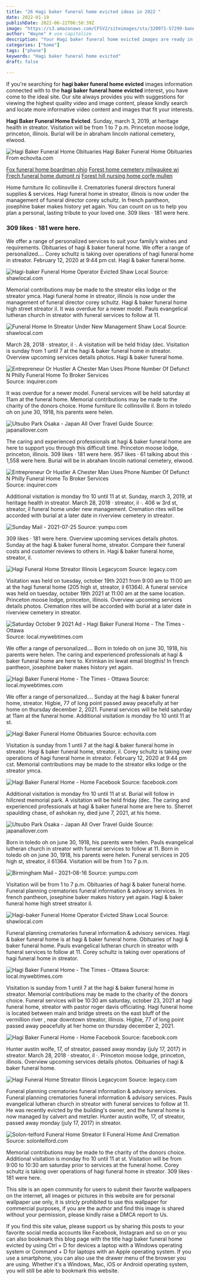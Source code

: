 ```yaml
---
title: "26 Hagi baker funeral home evicted ideas in 2022 "
date: 2022-01-19
publishDate: 2022-06-22T06:58:39Z
image: "https://s3.amazonaws.com/CFSV2/siteimages/stx/320971-57299-banner.png"
author: "Wayne" # use capitalize
description: "Your Hagi baker funeral home evicted images are ready in this website. Hagi baker funeral home evicted are a topic that is being searched for and liked by netizens today. You can Download the Hagi baker funeral home evicted files here. Find and Download all free photos and vectors."
categories: ["home"]
tags: ["phone"]
keywords: "Hagi baker funeral home evicted"
draft: false

---
```


If you're searching for **hagi baker funeral home evicted** images information connected with to the **hagi baker funeral home evicted** interest, you have come to the ideal  site.  Our site always  provides you with  suggestions  for viewing  the highest  quality video and image  content, please kindly search and locate more informative video content and images  that fit your interests.

**Hagi Baker Funeral Home Evicted**. Sunday, march 3, 2019, at heritage health in streator. Visitation will be from 1 to 7 p.m. Princeton moose lodge, princeton, illinois. Burial will be in abraham lincoln national cemetery, elwood.

![Hagi Baker Funeral Home Obituaries](https://www.echovita.com/storage/loc_street_view/0035/lsv_49035_7z43_1627399135.jpg "Hagi Baker Funeral Home Obituaries")
Hagi Baker Funeral Home Obituaries From echovita.com

[Fox funeral home boardman ohio](/fox-funeral-home-boardman-ohio/)
[Forest home cemetery milwaukee wi](/forest-home-cemetery-milwaukee-wi/)
[Frech funeral home dumont nj](/frech-funeral-home-dumont-nj/)
[Forest hill nursing home corfe mullen](/forest-hill-nursing-home-corfe-mullen/)

Home furniture llc collinsville il. Crematories funeral directors funeral supplies &amp; services. Hagi funeral home in streator, illinois is now under the management of funeral director corey schultz. In french pantheon, josephine baker makes history yet again. You can count on us to help you plan a personal, lasting tribute to your loved one. 309 likes · 181 were here.

### 309 likes · 181 were here.

We offer a range of personalized services to suit your family’s wishes and requirements. Obituaries of hagi &amp; baker funeral home. We offer a range of personalized…. Corey schultz is taking over operations of hagi funeral home in streator. February 12, 2020 at 9:44 pm cst. Hagi &amp; baker funeral home.


![Hagi-baker Funeral Home Operator Evicted Shaw Local](https://www.shawlocal.com/resizer/cZ9lnXIWxbVZ3S07ifqc_ha-_vQ=/1200x630/filters:format(jpg):quality(70)/cloudfront-us-east-1.images.arcpublishing.com/shawmedia/GTU25OWJ7MGZVLYFIP4RTGTAKY.jpg "Hagi-baker Funeral Home Operator Evicted Shaw Local")
Source: shawlocal.com

Memorial contributions may be made to the streator elks lodge or the streator ymca. Hagi funeral home in streator, illinois is now under the management of funeral director corey schultz. Hagi &amp; baker funeral home high street streator il. It was overdue for a newer model. Pauls evangelical lutheran church in streator with funeral services to follow at 11.

![Funeral Home In Streator Under New Management Shaw Local](https://thumbor-prod-us-east-1.photo.aws.arc.pub/KyAAk5Gw6lIBtklzlFGKrkxLdAg=/arc-photo-shawmedia/arc2-prod/public/65HDJAKEUPGAGWSJUEERMNKEUU.jpg "Funeral Home In Streator Under New Management Shaw Local")
Source: shawlocal.com

March 28, 2018 · streator, il ·. A visitation will be held friday (dec. Visitation is sunday from 1 until 7 at the hagi &amp; baker funeral home in streator. Overview upcoming services details photos. Hagi &amp; baker funeral home.

![Entrepreneur Or Hustler A Chester Man Uses Phone Number Of Defunct N Philly Funeral Home To Broker Services](https://arc-anglerfish-arc2-prod-pmn.s3.amazonaws.com/public/FMFHTNJKPFDOHL6AKT6DWSWWOM.jpg "Entrepreneur Or Hustler A Chester Man Uses Phone Number Of Defunct N Philly Funeral Home To Broker Services")
Source: inquirer.com

It was overdue for a newer model. Funeral services will be held saturday at 11am at the funeral home. Memorial contributions may be made to the charity of the donors choice. Home furniture llc collinsville il. Born in toledo oh on june 30, 1918, his parents were helen.

![Utsubo Park Osaka - Japan All Over Travel Guide](https://www.japanallover.com/wp-content/uploads/2007/06/Utsubo-Park-375x320.jpg "Utsubo Park Osaka - Japan All Over Travel Guide")
Source: japanallover.com

The caring and experienced professionals at hagi &amp; baker funeral home are here to support you through this difficult time. Princeton moose lodge, princeton, illinois. 309 likes · 181 were here. 957 likes · 61 talking about this · 1,558 were here. Burial will be in abraham lincoln national cemetery, elwood.

![Entrepreneur Or Hustler A Chester Man Uses Phone Number Of Defunct N Philly Funeral Home To Broker Services](https://arc-anglerfish-arc2-prod-pmn.s3.amazonaws.com/public/YEBZDCQSC5GRBEFRAO4BTXBPAU.jpg "Entrepreneur Or Hustler A Chester Man Uses Phone Number Of Defunct N Philly Funeral Home To Broker Services")
Source: inquirer.com

Additional visitation is monday fro 10 until 11 at st. Sunday, march 3, 2019, at heritage health in streator. March 28, 2018 · streator, il ·. 406 w 3rd st, streator, il funeral home under new management. Cremation rites will be accorded with burial at a later date in riverview cemetery in streator.

![Sunday Mail - 2021-07-25](https://documents-public.yumpu.news/gavftyykgzdleorw6ekokgpyb9ystmc6/9ab69830e73f74d8d27432d80b308b0e/69716a304532614855487672474d53386d65336142413d3d/574a365563707458786b63746e414f796c39546d39673d3d.jpg "Sunday Mail - 2021-07-25")
Source: yumpu.com

309 likes · 181 were here. Overview upcoming services details photos. Sunday at the hagi &amp; baker funeral home, streator. Compare their funeral costs and customer reviews to others in. Hagi &amp; baker funeral home, streator, il.

![Hagi Funeral Home Streator Illinois Legacycom](https://prod-legacy.s3.amazonaws.com/custom/domain_1/image_files/2502_photo_36697.png "Hagi Funeral Home Streator Illinois Legacycom")
Source: legacy.com

Visitation was held on tuesday, october 19th 2021 from 9:00 am to 11:00 am at the hagi funeral home (205 high st, streator, il 61364). A funeral service was held on tuesday, october 19th 2021 at 11:00 am at the same location. Princeton moose lodge, princeton, illinois. Overview upcoming services details photos. Cremation rites will be accorded with burial at a later date in riverview cemetery in streator.

![Saturday October 9 2021 Ad - Hagi Baker Funeral Home - The Times - Ottawa](https://assets.secure.ownlocal.com/img/uploads/12058945/large_images.jpg "Saturday October 9 2021 Ad - Hagi Baker Funeral Home - The Times - Ottawa")
Source: local.mywebtimes.com

We offer a range of personalized…. Born in toledo oh on june 30, 1918, his parents were helen. The caring and experienced professionals at hagi &amp; baker funeral home are here to. Kirimkan ini lewat email blogthis! In french pantheon, josephine baker makes history yet again.

![Hagi Baker Funeral Home - The Times - Ottawa](https://assets.secure.ownlocal.com/img/origami-business-logos/600/b0e30242-8a45-4460-9d6e-e001ca4225f3.jpeg "Hagi Baker Funeral Home - The Times - Ottawa")
Source: local.mywebtimes.com

We offer a range of personalized…. Sunday at the hagi &amp; baker funeral home, streator. Higbie, 77 of long point passed away peacefully at her home on thursday december 2, 2021. Funeral services will be held saturday at 11am at the funeral home. Additional visitation is monday fro 10 until 11 at st.

![Hagi Baker Funeral Home Obituaries](https://www.echovita.com/storage/loc_street_view/0035/lsv_49035_7z43_1627399135.jpg "Hagi Baker Funeral Home Obituaries")
Source: echovita.com

Visitation is sunday from 1 until 7 at the hagi &amp; baker funeral home in streator. Hagi &amp; baker funeral home, streator, il. Corey schultz is taking over operations of hagi funeral home in streator. February 12, 2020 at 9:44 pm cst. Memorial contributions may be made to the streator elks lodge or the streator ymca.

![Hagi Baker Funeral Home - Home Facebook](https://lookaside.fbsbx.com/lookaside/crawler/media/?media_id=1581946425192230 "Hagi Baker Funeral Home - Home Facebook")
Source: facebook.com

Additional visitation is monday fro 10 until 11 at st. Burial will follow in hillcrest memorial park. A visitation will be held friday (dec. The caring and experienced professionals at hagi &amp; baker funeral home are here to. Sherret spaulding chase, of ashokan ny, died june 7, 2021, at his home.

![Utsubo Park Osaka - Japan All Over Travel Guide](https://www.japanallover.com/wp-content/uploads/2007/06/Utsubo-Park-3.jpg "Utsubo Park Osaka - Japan All Over Travel Guide")
Source: japanallover.com

Born in toledo oh on june 30, 1918, his parents were helen. Pauls evangelical lutheran church in streator with funeral services to follow at 11. Born in toledo oh on june 30, 1918, his parents were helen. Funeral services in 205 high st, streator, il 61364. Visitation will be from 1 to 7 p.m.

![Birmingham Mail - 2021-08-16](https://documents-public.yumpu.news/q9m0jliai3uvxsnnyipiwzjsm6qdkcpy/4be925cd172a7848aa398e6acd6c0b88/566a304e384a677150687239354e766f2f3752304d413d3d/794c326e613536664d6855792f64504f4c42626568513d3d.jpg "Birmingham Mail - 2021-08-16")
Source: yumpu.com

Visitation will be from 1 to 7 p.m. Obituaries of hagi &amp; baker funeral home. Funeral planning crematories funeral information &amp; advisory services. In french pantheon, josephine baker makes history yet again. Hagi &amp; baker funeral home high street streator il.

![Hagi-baker Funeral Home Operator Evicted Shaw Local](https://thumbor-prod-us-east-1.photo.aws.arc.pub/v8y-sWNV-GoOk-Jo5rglDGvG3SY=/arc-photo-shawmedia/arc2-prod/public/ZCOABANTX5HGILGF4XZ6PXDORE.jpg "Hagi-baker Funeral Home Operator Evicted Shaw Local")
Source: shawlocal.com

Funeral planning crematories funeral information &amp; advisory services. Hagi &amp; baker funeral home is at hagi &amp; baker funeral home. Obituaries of hagi &amp; baker funeral home. Pauls evangelical lutheran church in streator with funeral services to follow at 11. Corey schultz is taking over operations of hagi funeral home in streator.

![Hagi Baker Funeral Home - The Times - Ottawa](https://mt0.google.com/vt/lyrs=m&amp;hl=en&amp;x=8297&amp;y=12271&amp;z=15&amp;s=Ga&amp;scale=2&amp;apistyle=s.t:33%7Cs.e:l.i%7Cp.v:off,s.t:5%7Cs.e:g%7Cp.c:%23ffe7e9ec,s.t:49%7Cs.e:g.f%7Cp.c:%23ffa9b5d8,s.t:49%7Cs.e:g.s%7Cp.v:off,s.t:4%7Cs.e:l.t.f%7Cp.c:%23ff97b9cd,s.t:0%7Cs.e:l.i%7Cp.s:-100,s.t:82%7Cs.e:g.s%7Cp.c:%23ff000000,,s.t:2%7Cs.e:l%7Cp.v:off,s.t:4%7Cs.e:l%7Cp.v:off,s.t:20%7Cs.e:l%7Cp.v:off "Hagi Baker Funeral Home - The Times - Ottawa")
Source: local.mywebtimes.com

Visitation is sunday from 1 until 7 at the hagi &amp; baker funeral home in streator. Memorial contributions may be made to the charity of the donors choice. Funeral services will be 10:30 am saturday, october 23, 2021 at hagi funeral home, streator with pastor roger davis officiating. Hagi funeral home is located between main and bridge streets on the east bluff of the vermillion river , near downtown streator, illinois. Higbie, 77 of long point passed away peacefully at her home on thursday december 2, 2021.

![Hagi Baker Funeral Home - Home Facebook](https://lookaside.fbsbx.com/lookaside/crawler/media/?media_id=1325480250838850 "Hagi Baker Funeral Home - Home Facebook")
Source: facebook.com

Hunter austin wolfe, 17, of streator, passed away monday (july 17, 2017) in streator. March 28, 2018 · streator, il ·. Princeton moose lodge, princeton, illinois. Overview upcoming services details photos. Obituaries of hagi &amp; baker funeral home.

![Hagi Funeral Home Streator Illinois Legacycom](https://prod-legacy.s3.amazonaws.com/custom/domain_1/image_files/2502_photo_36695.png "Hagi Funeral Home Streator Illinois Legacycom")
Source: legacy.com

Funeral planning crematories funeral information &amp; advisory services. Funeral planning crematories funeral information &amp; advisory services. Pauls evangelical lutheran church in streator with funeral services to follow at 11. He was recently evicted by the building&#039;s owner, and the funeral home is now managed by calvert and metzler. Hunter austin wolfe, 17, of streator, passed away monday (july 17, 2017) in streator.

![Solon-telford Funeral Home Streator Il Funeral Home And Cremation](https://s3.amazonaws.com/CFSV2/siteimages/stx/320971-57299-banner.png "Solon-telford Funeral Home Streator Il Funeral Home And Cremation")
Source: solontelford.com

Memorial contributions may be made to the charity of the donors choice. Additional visitation is monday fro 10 until 11 at st. Visitation will be from 9:00 to 10:30 am saturday prior to services at the funeral home. Corey schultz is taking over operations of hagi funeral home in streator. 309 likes · 181 were here.

This site is an open community for users to submit their favorite wallpapers on the internet, all images or pictures in this website are for personal wallpaper use only, it is stricly prohibited to use this wallpaper for commercial purposes, if you are the author and find this image is shared without your permission, please kindly raise a DMCA report to Us.

If you find this site value, please support us by sharing this posts to your favorite social media accounts like Facebook, Instagram and so on or you can also bookmark this blog page with the title hagi baker funeral home evicted by using Ctrl + D for devices a laptop with a Windows operating system or Command + D for laptops with an Apple operating system. If you use a smartphone, you can also use the drawer menu of the browser you are using. Whether it's a Windows, Mac, iOS or Android operating system, you will still be able to bookmark this website.
